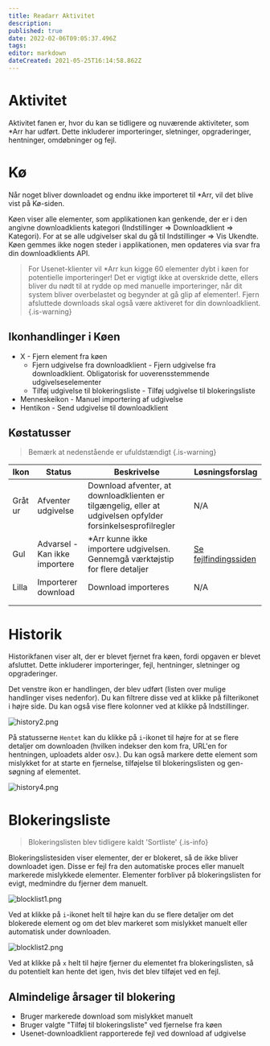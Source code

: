 ```yaml
---
title: Readarr Aktivitet
description: 
published: true
date: 2022-02-06T09:05:37.496Z
tags: 
editor: markdown
dateCreated: 2021-05-25T16:14:58.862Z
---
```


# Aktivitet

Aktivitet fanen er, hvor du kan se tidligere og nuværende aktiviteter, som \*Arr har udført. Dette inkluderer importeringer, sletninger, opgraderinger, hentninger, omdøbninger og fejl.

# Kø

Når noget bliver downloadet og endnu ikke importeret til \*Arr, vil det blive vist på Kø-siden.

Køen viser alle elementer, som applikationen kan genkende, der er i den angivne downloadklients kategori (Indstillinger => Downloadklient => Kategori). For at se alle udgivelser skal du gå til Indstillinger => Vis Ukendte. Køen gemmes ikke nogen steder i applikationen, men opdateres via svar fra din downloadklients API.

> For Usenet-klienter vil \*Arr kun kigge 60 elementer dybt i køen for potentielle importeringer! Det er vigtigt ikke at overskride dette, ellers bliver du nødt til at rydde op med manuelle importeringer, når dit system bliver overbelastet og begynder at gå glip af elementer!.
> Fjern afsluttede downloads skal også være aktiveret for din downloadklient. {.is-warning}

## Ikonhandlinger i Køen

- X - Fjern element fra køen
  - Fjern udgivelse fra downloadklient - Fjern udgivelse fra downloadklient. Obligatorisk for uoverensstemmende udgivelseselementer
  - Tilføj udgivelse til blokeringsliste - Tilføj udgivelse til blokeringsliste
- Menneskeikon - Manuel importering af udgivelse
- Hentikon - Send udgivelse til downloadklient

## Køstatusser

> Bemærk at nedenstående er ufuldstændigt {.is-warning}

| Ikon       | Status                   | Beskrivelse                                                                                     | Løsningsforslag                                          |
| ---------- | ------------------------ | ----------------------------------------------------------------------------------------------- | --------------------------------------------------------- |
| Gråt ur    | Afventer udgivelse       | Download afventer, at downloadklienten er tilgængelig, eller at udgivelsen opfylder forsinkelsesprofilregler | N/A                                                       |
| Gul        | Advarsel - Kan ikke importere | \*Arr kunne ikke importere udgivelsen. Gennemgå værktøjstip for flere detaljer                    | [Se fejlfindingssiden](/readarr/troubleshooting) |
| Lilla      | Importerer download      | Download importeres                                                                           | N/A                                                       |
|            |                          |                                                                                                 |                                                           |
|            |                          |                                                                                                 |                                                           |

# Historik

Historikfanen viser alt, der er blevet fjernet fra køen, fordi opgaven er blevet afsluttet. Dette inkluderer importeringer, fejl, hentninger, sletninger og opgraderinger.

Det venstre ikon er handlingen, der blev udført (listen over mulige handlinger vises nedenfor). Du kan filtrere disse ved at klikke på filterikonet i højre side. Du kan også vise flere kolonner ved at klikke på Indstillinger.

![history2.png](/assets/readarr/history2.png)

På statusserne `Hentet` kan du klikke på `i`-ikonet til højre for at se flere detaljer om downloaden (hvilken indekser den kom fra, URL'en for hentningen, uploadets alder osv.). Du kan også markere dette element som mislykket for at starte en fjernelse, tilføjelse til blokeringslisten og gen-søgning af elementet.

![history4.png](/assets/readarr/history4.png)

# Blokeringsliste

> Blokeringslisten blev tidligere kaldt 'Sortliste' {.is-info}

Blokeringslistesiden viser elementer, der er blokeret, så de ikke bliver downloadet igen. Disse er fejl fra den automatiske proces eller manuelt markerede mislykkede elementer. Elementer forbliver på blokeringslisten for evigt, medmindre du fjerner dem manuelt.

![blocklist1.png](/assets/readarr/blocklist1.png)

Ved at klikke på `i`-ikonet helt til højre kan du se flere detaljer om det blokerede element og om det blev markeret som mislykket manuelt eller automatisk under downloaden.

![blocklist2.png](/assets/readarr/blocklist2.png)

Ved at klikke på `x` helt til højre fjerner du elementet fra blokeringslisten, så du potentielt kan hente det igen, hvis det blev tilføjet ved en fejl.

## Almindelige årsager til blokering

- Bruger markerede download som mislykket manuelt
- Bruger valgte "Tilføj til blokeringsliste" ved fjernelse fra køen
- Usenet-downloadklient rapporterede fejl ved download af udgivelse